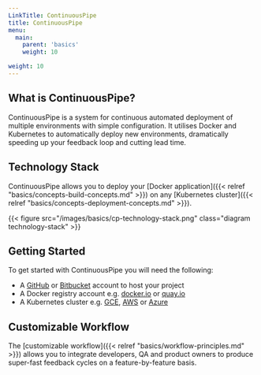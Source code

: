 ```yaml
---
LinkTitle: ContinuousPipe
title: ContinuousPipe
menu:
  main:
    parent: 'basics'
    weight: 10

weight: 10
---
```


## What is ContinuousPipe?

ContinuousPipe is a system for continuous automated deployment of multiple environments with simple configuration. It utilises Docker and Kubernetes to automatically deploy new environments, dramatically speeding up your feedback loop and cutting lead time.

## Technology Stack

ContinuousPipe allows you to deploy your [Docker application]({{< relref "basics/concepts-build-concepts.md" >}}) on any [Kubernetes cluster]({{< relref "basics/concepts-deployment-concepts.md" >}}).

{{< figure src="/images/basics/cp-technology-stack.png" class="diagram technology-stack" >}}

## Getting Started

To get started with ContinuousPipe you will need the following:

- A [GitHub](https://github.com/) or [Bitbucket](https://bitbucket.org/) account to host your project
- A Docker registry account e.g. [docker.io](https://docker.io) or [quay.io](https://quay.io)
- A Kubernetes cluster e.g. [GCE](https://cloud.google.com/container-engine/), [AWS](https://aws.amazon.com/) or [Azure](https://azure.microsoft.com/en-au/)

## Customizable Workflow

The [customizable workflow]({{< relref "basics/workflow-principles.md" >}}) allows you to integrate developers, QA and product owners to produce super-fast feedback cycles on a feature-by-feature basis.

